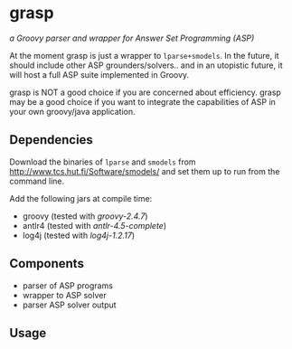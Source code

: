 # grasp
*a Groovy parser and wrapper for Answer Set Programming (ASP)*

At the moment grasp is just a wrapper to `lparse+smodels`. 
In the future, it should include other ASP grounders/solvers.. 
and in an utopistic future, it will host a full ASP suite implemented in Groovy. 

grasp is NOT a good choice if you are concerned about efficiency.
grasp may be a good choice if you want to integrate the capabilities of ASP in your own groovy/java application. 

## Dependencies

Download the binaries of `lparse` and `smodels` from http://www.tcs.hut.fi/Software/smodels/
and set them up to run from the command line.

Add the following jars at compile time:
* groovy (tested with *groovy-2.4.7*)
* antlr4 (tested with *antlr-4.5-complete*) 
* log4j (tested with *log4j-1.2.17*)

## Components
* parser of ASP programs
* wrapper to ASP solver
* parser ASP solver output

## Usage

